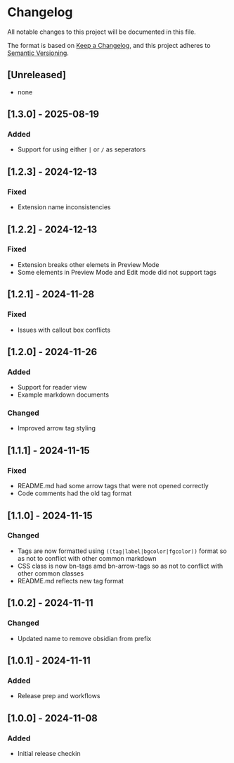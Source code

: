 # Changelog

All notable changes to this project will be documented in this file.

The format is based on [Keep a Changelog](https://keepachangelog.com/en/1.1.0/),
and this project adheres to [Semantic Versioning](https://semver.org/spec/v2.0.0.html).

## [Unreleased]

- none

## [1.3.0] - 2025-08-19

### Added

- Support for using either `|` or `/` as seperators

## [1.2.3] - 2024-12-13

### Fixed

- Extension name inconsistencies

## [1.2.2] - 2024-12-13

### Fixed

- Extension breaks other elemets in Preview Mode
- Some elements in Preview Mode and Edit mode did not support tags


## [1.2.1] - 2024-11-28

### Fixed

- Issues with callout box conflicts

## [1.2.0] - 2024-11-26

### Added

- Support for reader view
- Example markdown documents

### Changed

- Improved arrow tag styling

## [1.1.1] - 2024-11-15

### Fixed

- README.md had some arrow tags that were not opened correctly
- Code comments had the old tag format

## [1.1.0] - 2024-11-15

### Changed

- Tags are now formatted using `((tag|label|bgcolor|fgcolor))` format so as not to conflict with other common markdown
- CSS class is now bn-tags amd bn-arrow-tags so as not to conflict with other common classes
- README.md reflects new tag format

## [1.0.2] - 2024-11-11

### Changed

- Updated name to remove obsidian from prefix

## [1.0.1] - 2024-11-11

### Added

- Release prep and workflows

## [1.0.0] - 2024-11-08

### Added

- Initial release checkin
